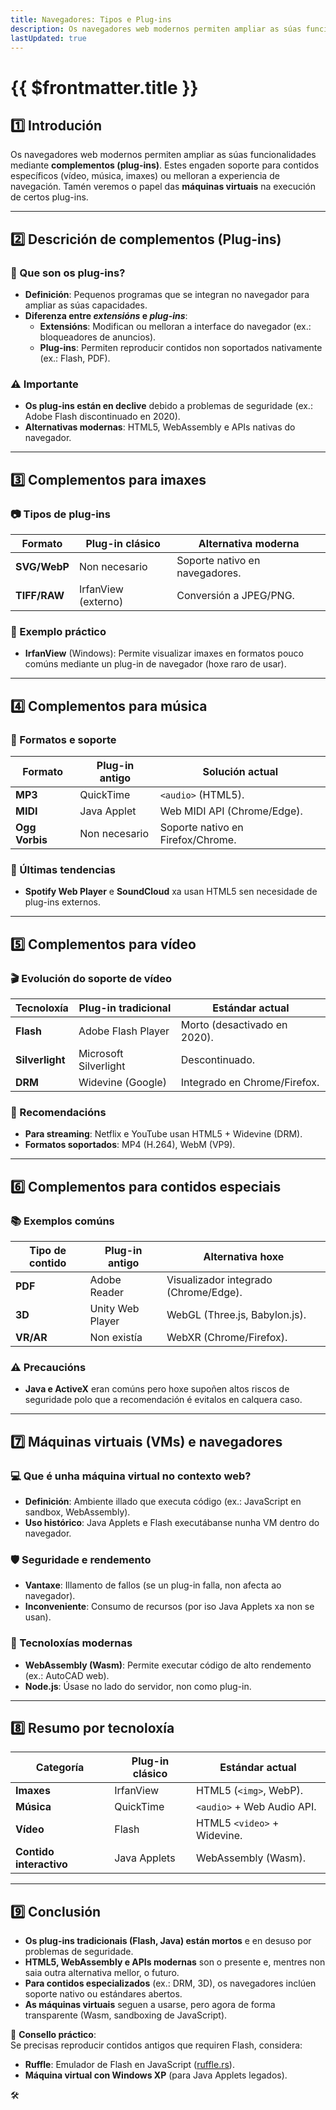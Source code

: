 ```yaml
---
title: Navegadores: Tipos e Plug-ins
description: Os navegadores web modernos permiten ampliar as súas funcionalidades mediante centos de complementos. 
lastUpdated: true
---
```


# {{ $frontmatter.title }}

## **1️⃣ Introdución**
Os navegadores web modernos permiten ampliar as súas funcionalidades mediante **complementos (plug-ins)**. Estes engaden soporte para contidos específicos (vídeo, música, imaxes) ou melloran a experiencia de navegación. Tamén veremos o papel das **máquinas virtuais** na execución de certos plug-ins.

---

## **2️⃣ Descrición de complementos (Plug-ins)**
### **📌 Que son os plug-ins?**
- **Definición**: Pequenos programas que se integran no navegador para ampliar as súas capacidades.
- **Diferenza entre *extensións* e *plug-ins***:
  - **Extensións**: Modifican ou melloran a interface do navegador (ex.: bloqueadores de anuncios).
  - **Plug-ins**: Permiten reproducir contidos non soportados nativamente (ex.: Flash, PDF).

### **⚠ Importante**
- **Os plug-ins están en declive** debido a problemas de seguridade (ex.: Adobe Flash discontinuado en 2020).
- **Alternativas modernas**: HTML5, WebAssembly e APIs nativas do navegador.

---

## **3️⃣ Complementos para imaxes**
### **📷 Tipos de plug-ins**
| **Formato**  | **Plug-in clásico** | **Alternativa moderna**        |
| ------------ | ------------------- | ------------------------------ |
| **SVG/WebP** | Non necesario       | Soporte nativo en navegadores. |
| **TIFF/RAW** | IrfanView (externo) | Conversión a JPEG/PNG.         |

### **🔧 Exemplo práctico**
- **IrfanView** (Windows): Permite visualizar imaxes en formatos pouco comúns mediante un plug-in de navegador (hoxe raro de usar).

---

## **4️⃣ Complementos para música**
### **🎵 Formatos e soporte**
| **Formato**    | **Plug-in antigo** | **Solución actual**               |
| -------------- | ------------------ | --------------------------------- |
| **MP3**        | QuickTime          | `<audio>` (HTML5).                |
| **MIDI**       | Java Applet        | Web MIDI API (Chrome/Edge).       |
| **Ogg Vorbis** | Non necesario      | Soporte nativo en Firefox/Chrome. |

### **🔌 Últimas tendencias**
- **Spotify Web Player** e **SoundCloud** xa usan HTML5 sen necesidade de plug-ins externos.

---

## **5️⃣ Complementos para vídeo**
### **🎬 Evolución do soporte de vídeo**
| **Tecnoloxía**  | **Plug-in tradicional** | **Estándar actual**          |
| --------------- | ----------------------- | ---------------------------- |
| **Flash**       | Adobe Flash Player      | Morto (desactivado en 2020). |
| **Silverlight** | Microsoft Silverlight   | Descontinuado.               |
| **DRM**         | Widevine (Google)       | Integrado en Chrome/Firefox. |

### **📌 Recomendacións**
- **Para streaming**: Netflix e YouTube usan HTML5 + Widevine (DRM).
- **Formatos soportados**: MP4 (H.264), WebM (VP9).

---

## **6️⃣ Complementos para contidos especiais**
### **📚 Exemplos comúns**
| **Tipo de contido** | **Plug-in antigo** | **Alternativa hoxe**                  |
| ------------------- | ------------------ | ------------------------------------- |
| **PDF**             | Adobe Reader       | Visualizador integrado (Chrome/Edge). |
| **3D**              | Unity Web Player   | WebGL (Three.js, Babylon.js).         |
| **VR/AR**           | Non existía        | WebXR (Chrome/Firefox).               |

### **⚠ Precaucións**
- **Java e ActiveX** eran comúns pero hoxe supoñen altos riscos de seguridade polo que a recomendación é evitalos en calquera caso.

---

## **7️⃣ Máquinas virtuais (VMs) e navegadores**
### **💻 Que é unha máquina virtual no contexto web?**
- **Definición**: Ambiente illado que executa código (ex.: JavaScript en sandbox, WebAssembly).
- **Uso histórico**: Java Applets e Flash executábanse nunha VM dentro do navegador.

### **🛡️ Seguridade e rendemento**
- **Vantaxe**: Illamento de fallos (se un plug-in falla, non afecta ao navegador).
- **Inconveniente**: Consumo de recursos (por iso Java Applets xa non se usan).

### **🚀 Tecnoloxías modernas**
- **WebAssembly (Wasm)**: Permite executar código de alto rendemento (ex.: AutoCAD web).
- **Node.js**: Úsase no lado do servidor, non como plug-in.

---

## **8️⃣ Resumo por tecnoloxía**
| **Categoría**           | **Plug-in clásico** | **Estándar actual**         |
| ----------------------- | ------------------- | --------------------------- |
| **Imaxes**              | IrfanView           | HTML5 (`<img>`, WebP).      |
| **Música**              | QuickTime           | `<audio>` + Web Audio API.  |
| **Vídeo**               | Flash               | HTML5 `<video>` + Widevine. |
| **Contido interactivo** | Java Applets        | WebAssembly (Wasm).         |

---

## **9️⃣ Conclusión**
- **Os plug-ins tradicionais (Flash, Java) están mortos** e en desuso por problemas de seguridade.
- **HTML5, WebAssembly e APIs modernas** son o presente e, mentres non saia outra alternativa mellor, o futuro.
- **Para contidos especializados** (ex.: DRM, 3D), os navegadores inclúen soporte nativo ou estándares abertos.
- **As máquinas virtuais** seguen a usarse, pero agora de forma transparente (Wasm, sandboxing de JavaScript).

🔧 **Consello práctico**:  
Se precisas reproducir contidos antigos que requiren Flash, considera:  
- **Ruffle**: Emulador de Flash en JavaScript ([ruffle.rs](https://ruffle.rs)).  
- **Máquina virtual con Windows XP** (para Java Applets legados).  

🛠️